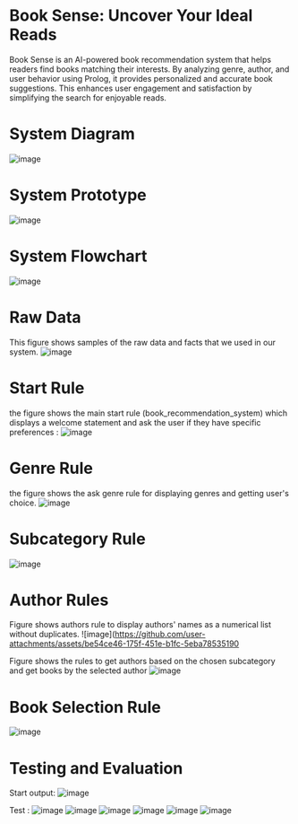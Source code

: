 # Book Sense: Uncover Your Ideal Reads 
Book Sense is an AI-powered book recommendation system that helps readers find books matching their interests. By analyzing genre, author, and user behavior using Prolog, it provides personalized and accurate book suggestions. This enhances user engagement and satisfaction by simplifying the search for enjoyable reads.

# System Diagram
![image](https://github.com/user-attachments/assets/f5a88670-0f1c-41ed-8933-99891fba54c3)

# System Prototype 
![image](https://github.com/user-attachments/assets/14975c0a-e4c1-43df-a62b-fe17320297cc)

# System Flowchart 
![image](https://github.com/user-attachments/assets/32a7c2c2-c065-46a8-b6be-ca0d263102e2)

# Raw Data
This figure shows samples of the raw data and facts that we used in our system.
![image](https://github.com/user-attachments/assets/ce1bc682-48b7-4782-a896-5f811e9a5293)

# Start Rule
the figure shows the main start rule (book_recommendation_system) which displays a welcome statement and ask the user if they have specific preferences :
![image](https://github.com/user-attachments/assets/9cddb7d5-b4d7-4565-819d-6923e752936d)

# Genre Rule
the figure shows the ask genre rule for displaying genres and getting user's choice.
![image](https://github.com/user-attachments/assets/7e4b9af5-f952-4aab-a77d-32e707cb7785)
# Subcategory Rule
![image](https://github.com/user-attachments/assets/c0e9aa15-7fbd-468a-9181-23200b1255a6)

# Author Rules
Figure shows authors rule to display authors' names as a numerical list without duplicates.
![image](https://github.com/user-attachments/assets/be54ce46-175f-451e-b1fc-5eba78535190

Figure shows the rules to get authors based on the chosen subcategory and get books by the selected author
![image](https://github.com/user-attachments/assets/07cf001d-e7ce-45a8-80e7-616d2cf5065f)

# Book Selection Rule
![image](https://github.com/user-attachments/assets/10a8cce6-2250-460d-8906-0341f8a5a175)

# Testing and Evaluation
Start output: 
![image](https://github.com/user-attachments/assets/7eb3528a-cae8-48ba-9d66-e9fadfdcbeba)

Test :
![image](https://github.com/user-attachments/assets/53321a07-8096-41d3-a7e0-ad055705735d)
![image](https://github.com/user-attachments/assets/2d428018-13f2-4fc2-bfd4-99eaebdbcc13)
![image](https://github.com/user-attachments/assets/bd84bb92-68ec-4b91-84e0-2c840475620a)
![image](https://github.com/user-attachments/assets/f4799d5b-edfd-4f98-bb95-e8aa62bc2ad0)
![image](https://github.com/user-attachments/assets/dc73879e-8a8b-4cc2-8a1c-ac6246849e30)
![image](https://github.com/user-attachments/assets/2fd994d0-3eba-4a9c-a401-218347bf467c)





